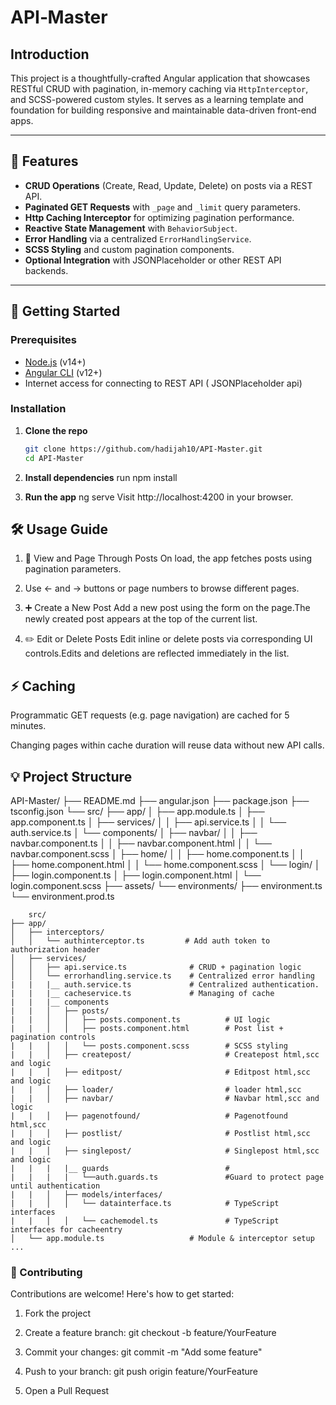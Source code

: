# API‑Master

## Introduction

This project is a thoughtfully-crafted Angular application that showcases RESTful CRUD with pagination, in-memory caching via `HttpInterceptor`, and SCSS-powered custom styles. It serves as a learning template and foundation for building responsive and maintainable data-driven front-end apps.

---

## 🧭 Features

- **CRUD Operations** (Create, Read, Update, Delete) on posts via a REST API.
- **Paginated GET Requests** with `_page` and `_limit` query parameters.
- **Http Caching Interceptor** for optimizing pagination performance.
- **Reactive State Management** with `BehaviorSubject`.
- **Error Handling** via a centralized `ErrorHandlingService`.
- **SCSS Styling** and custom pagination components.
- **Optional Integration** with JSONPlaceholder or other REST API backends.

---

## 🚀 Getting Started

### Prerequisites

- [Node.js](https://nodejs.org) (v14+)
- [Angular CLI](https://cli.angular.io/) (v12+)
- Internet access for connecting to REST API ( JSONPlaceholder api)

### Installation

1. **Clone the repo**
   ```bash
   git clone https://github.com/hadijah10/API-Master.git
   cd API-Master

2. **Install dependencies**
   run npm install 

3. **Run the app**
   ng serve
   Visit http://localhost:4200 in your browser.

## 🛠️ Usage Guide
1. 📄 View and Page Through Posts
On load, the app fetches posts using pagination parameters.

2. Use ← and → buttons or page numbers to browse different pages.

3. ➕ Create a New Post
Add a new post using the form on the page.The newly created post appears at the top of the current list.

4. ✏️ Edit or Delete Posts
Edit inline or delete posts via corresponding UI controls.Edits and deletions are reflected immediately in the list.

## ⚡ Caching
Programmatic GET requests (e.g. page navigation) are cached for 5 minutes.

Changing pages within cache duration will reuse data without new API calls.

## 💡 Project Structure
API-Master/
├── README.md
├── angular.json
├── package.json
├── tsconfig.json
└── src/
    ├── app/
    │   ├── app.module.ts
    │   ├── app.component.ts
    │   ├── services/
    │   │   ├── api.service.ts
    │   │   └── auth.service.ts
    │   └── components/
    │       ├── navbar/
    │       │   ├── navbar.component.ts
    │       │   ├── navbar.component.html
    │       │   └── navbar.component.scss
    │       ├── home/
    │       │   ├── home.component.ts
    │       │   ├── home.component.html
    │       │   └── home.component.scss
    │       └── login/
    │           ├── login.component.ts
    │           ├── login.component.html
    │           └── login.component.scss
    ├── assets/
    └── environments/
        ├── environment.ts
        └── environment.prod.ts

        src/
    ├── app/
    │   ├── interceptors/
    │   │   └── authinterceptor.ts         # Add auth token to authorization header
    │   ├── services/
    │   │   ├── api.service.ts              # CRUD + pagination logic
    │   │   └── errorhandling.service.ts    # Centralized error handling
    |   |   |__ auth.service.ts             # Centralized authentication.
    |   |   |__ cacheservice.ts             # Managing of cache
    |   |   |__ components
    |   |   │   ├── posts/
    |   |   │   │   ├── posts.component.ts          # UI logic
    |   |   │   │   ├── posts.component.html        # Post list + pagination controls
    |   |   │   │   └── posts.component.scss        # SCSS styling
    |   |   │   ├── createpost/                     # Createpost html,scc and logic
    |   |   │   ├── editpost/                       # Editpost html,scc and logic
    |   |   │   ├── loader/                         # loader html,scc
    |   |   │   ├── navbar/                         # Navbar html,scc and logic
    |   |   │   ├── pagenotfound/                   # Pagenotfound html,scc
    |   |   │   ├── postlist/                       # Postlist html,scc and logic
    |   |   │   ├── singlepost/                     # Singlepost html,scc and logic
    |   |   |   |__ guards                          # 
    |   |   |   |   └──auth.guards.ts               #Guard to protect page until authentication
    |   |   │   ├── models/interfaces/
    |   |   │   │   └── datainterface.ts            # TypeScript interfaces
    |   |   │   │   └── cachemodel.ts               # TypeScript interfaces for cacheentry
    │   └── app.module.ts                   # Module & interceptor setup
    ...

   
### 🤝 Contributing
Contributions are welcome! Here's how to get started:

1. Fork the project

2. Create a feature branch: git checkout -b feature/YourFeature

3. Commit your changes: git commit -m "Add some feature"

4. Push to your branch: git push origin feature/YourFeature

5. Open a Pull Request


